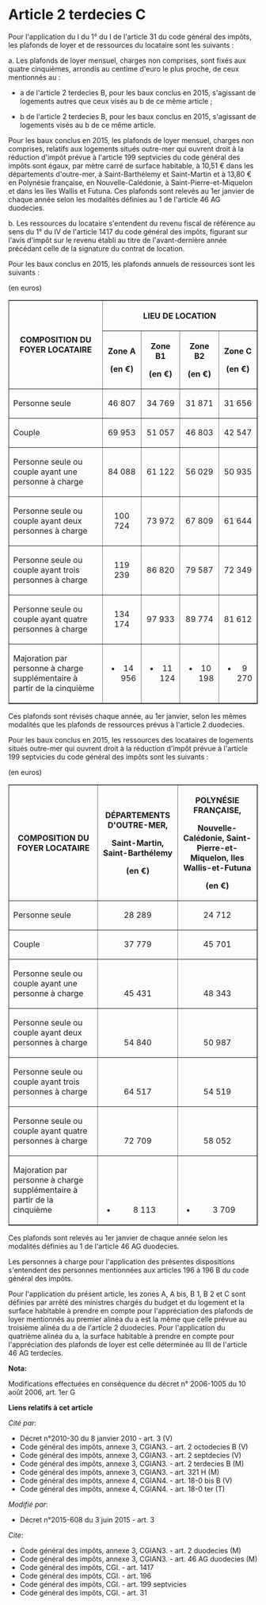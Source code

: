 # Article 2 terdecies C

Pour l'application du l du 1° du I de l'article 31 du code général des impôts, les plafonds de loyer et de ressources du
locataire sont les suivants : 

a. Les plafonds de loyer mensuel, charges non comprises, sont fixés aux quatre cinquièmes, arrondis au centime d'euro le plus
proche, de ceux mentionnés au :

- a de l'article 2 terdecies B, pour les baux conclus en 2015, s'agissant de logements autres que ceux visés au b de ce même
article ;

- b de l'article 2 terdecies B, pour les baux conclus en 2015, s'agissant de logements visés au b de ce même article. 

Pour les baux conclus en 2015, les plafonds de loyer mensuel, charges non comprises, relatifs aux logements situés outre-mer
qui ouvrent droit à la réduction d'impôt prévue à l'article 199 septvicies du code général des impôts sont égaux, par mètre
carré de surface habitable, à 10,51 € dans les départements d'outre-mer, à Saint-Barthélemy et Saint-Martin et à 13,80 € en
Polynésie française, en Nouvelle-Calédonie, à Saint-Pierre-et-Miquelon et dans les îles Wallis et Futuna. Ces plafonds sont
relevés au 1er janvier de chaque année selon les modalités définies au 1 de l'article 46 AG duodecies. 

b. Les ressources du locataire s'entendent du revenu fiscal de référence au sens du 1° du IV de l'article 1417 du code
général des impôts, figurant sur l'avis d'impôt sur le revenu établi au titre de l'avant-dernière année précédant celle de la
signature du contrat de location. 

Pour les baux conclus en 2015, les plafonds annuels de ressources sont les suivants : 

(en euros) 

<table border="1">
    <tbody>
      <tr>
        <th rowspan="2">COMPOSITION DU FOYER LOCATAIRE

</th>
        <th colspan="4">

LIEU DE LOCATION

</th>
      </tr>
      <tr>
        <th>

Zone A 

(en €)

</th>
        <th>

Zone B1 

(en €)

</th>
        <th>

Zone B2 

(en €)

</th>
        <th>

Zone C 

(en €)

</th>
      </tr>
      <tr>
        <td align="left">

Personne seule 

</td>
        <td align="center">

46 807

</td>
        <td align="center">

34 769

</td>
        <td align="center">

31 871

</td>
        <td align="center">

31 656

</td>
      </tr>
      <tr>
        <td align="left">

Couple 

</td>
        <td align="center">

69 953

</td>
        <td align="center">

51 057

</td>
        <td align="center">

46 803

</td>
        <td align="center">

42 547

</td>
      </tr>
      <tr>
        <td align="left">

Personne seule ou couple ayant une personne à charge 

</td>
        <td align="center">

84 088

</td>
        <td align="center">

61 122

</td>
        <td align="center">

56 029

</td>
        <td align="center">

50 935

</td>
      </tr>
      <tr>
        <td align="left">

Personne seule ou couple ayant deux personnes à charge 

</td>
        <td align="center">

100 724

</td>
        <td align="center">

73 972

</td>
        <td align="center">

67 809

</td>
        <td align="center">

61 644

</td>
      </tr>
      <tr>
        <td align="left">

Personne seule ou couple ayant trois personnes à charge 

</td>
        <td align="center">

119 239

</td>
        <td align="center">

86 820

</td>
        <td align="center">

79 587

</td>
        <td align="center">

72 349

</td>
      </tr>
      <tr>
        <td align="left">

Personne seule ou couple ayant quatre personnes à charge 

</td>
        <td align="center">

134 174

</td>
        <td align="center">

97 933

</td>
        <td align="center">

89 774

</td>
        <td align="center">

81 612

</td>
      </tr>
      <tr>
        <td align="left">

Majoration par personne à charge supplémentaire à partir de la cinquième 

</td>
        <td align="center">

+ 14 956

</td>
        <td align="center">

+ 11 124

</td>
        <td align="center">

+ 10 198

</td>
        <td align="center">

+ 9 270</td>
      </tr>
    </tbody>
  </table>

Ces plafonds sont révisés chaque année, au 1er janvier, selon les mêmes modalités que les plafonds de ressources prévus à
l'article 2 duodecies. 

Pour les baux conclus en 2015, les ressources des locataires de logements situés outre-mer qui ouvrent droit à la réduction
d'impôt prévue à l'article 199 septvicies du code général des impôts sont les suivants : 

(en euros) 

<table border="1">
    <tbody>
      <tr>
        <th>COMPOSITION DU FOYER LOCATAIRE

</th>
        <th>

DÉPARTEMENTS D'OUTRE-MER, 

Saint-Martin, Saint-Barthélemy 

(en €)

</th>
        <th>

POLYNÉSIE FRANÇAISE, 

Nouvelle-Calédonie, Saint-Pierre-et-Miquelon, Iles Wallis-et-Futuna 

(en €)

</th>
      </tr>
      <tr>
        <td align="left">

Personne seule

</td>
        <td align="center" valign="bottom">

28 289

</td>
        <td align="center" valign="bottom">

24 712

</td>
      </tr>
      <tr>
        <td align="left">

Couple 

</td>
        <td align="center" valign="bottom">

37 779

</td>
        <td valign="bottom" align="center">

45 701

</td>
      </tr>
      <tr>
        <td align="left">

Personne seule ou couple ayant une personne à charge

</td>
        <td align="center" valign="bottom">

45 431

</td>
        <td align="center" valign="bottom">

48 343

</td>
      </tr>
      <tr>
        <td align="left">

Personne seule ou couple ayant deux personnes à charge

</td>
        <td align="center" valign="bottom">

54 840

</td>
        <td align="center" valign="bottom">

50 987

</td>
      </tr>
      <tr>
        <td align="left">

Personne seule ou couple ayant trois personnes à charge

</td>
        <td valign="bottom" align="center">

64 517

</td>
        <td align="center" valign="bottom">

54 519

</td>
      </tr>
      <tr>
        <td align="left">

Personne seule ou couple ayant quatre personnes à charge

</td>
        <td align="center" valign="bottom">

72 709

</td>
        <td valign="bottom" align="center">

58 052

</td>
      </tr>
      <tr>
        <td align="left">

Majoration par personne à charge supplémentaire à partir de la cinquième

</td>
        <td align="center" valign="bottom">

+ 8 113

</td>
        <td valign="bottom" align="center">

+ 3 709

</td>
      </tr>
    </tbody>
  </table>

Ces plafonds sont relevés au 1er janvier de chaque année selon les modalités définies au 1 de l'article 46 AG duodecies. 

Les personnes à charge pour l'application des présentes dispositions s'entendent des personnes mentionnées aux articles 196 à
196 B du code général des impôts. 

Pour l'application du présent article, les zones A, A bis, B 1, B 2 et C sont définies par arrêté des ministres chargés du
budget et du logement et la surface habitable à prendre en compte pour l'appréciation des plafonds de loyer mentionnés au
premier alinéa du a est la même que celle prévue au troisième alinéa du a de l'article 2 duodecies. Pour l'application du
quatrième alinéa du a, la surface habitable à prendre en compte pour l'appréciation des plafonds de loyer est celle
déterminée au III de l'article 46 AG terdecies.

**Nota:**

Modifications effectuées en conséquence du décret n° 2006-1005 du 10 août 2006, art. 1er G

**Liens relatifs à cet article**

_Cité par_:

  - Décret n°2010-30 du 8 janvier 2010 - art. 3 (V)
  - Code général des impôts, annexe 3, CGIAN3. - art. 2 octodecies B (V)
  - Code général des impôts, annexe 3, CGIAN3. - art. 2 septdecies (V)
  - Code général des impôts, annexe 3, CGIAN3. - art. 2 terdecies B (M)
  - Code général des impôts, annexe 3, CGIAN3. - art. 321 H (M)
  - Code général des impôts, annexe 4, CGIAN4. - art. 18-0 bis B (V)
  - Code général des impôts, annexe 4, CGIAN4. - art. 18-0 ter (T)

_Modifié par_:

  - Décret n°2015-608 du 3 juin 2015 - art. 3

_Cite_:

  - Code général des impôts, annexe 3, CGIAN3. - art. 2 duodecies (M)
  - Code général des impôts, annexe 3, CGIAN3. - art. 46 AG duodecies (M)
  - Code général des impôts, CGI. - art. 1417
  - Code général des impôts, CGI. - art. 196
  - Code général des impôts, CGI. - art. 199 septvicies
  - Code général des impôts, CGI. - art. 31
